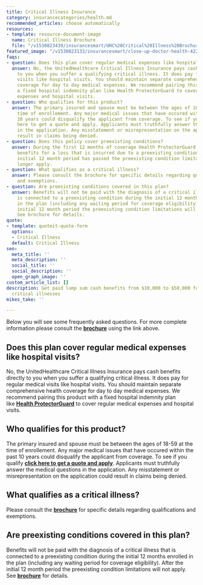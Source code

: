 ```yaml
---
title: Critical Illness Insurance
category: insurancecategories/health.md
recommended_articles: choose automatically
resources:
- template: resource-document-image
  name: Critical Illness Brochure
  file: "/v1530823439/insurancesmart/UHC%20Critical%20Illness%20Brochure%2040198C1-G201608.pdf"
featured_image: "/v1530823133/insurancesmart/close-up-doctor-health-42273%20%281%29.jpg"
faqs:
- question: Does this plan cover regular medical expenses like hospital visits?
  answer: No, the UnitedHealthcare Critical Illness Insurance pays cash benefits directly
    to you when you suffer a qualifying critical illness. It does pay for regular    medical
    visits like hospital visits. You should maintain separate comprehensive health
    coverage for day to day medical expenses. We recommend pairing this product      with
    a fixed hospital indemnity plan like Health ProtectorGuard to cover regular medical
    expenses and hospital visits.
- question: Who qualifies for this product?
  answer: The primary insured and spouse must be between the ages of 18-59 at the
    time of enrollement. Any major medical issues that have occured within the past
    10 years could disqualify the applicant from coverage. To see if you qualify click
    here to get a quote and apply. Applicants must truthfully answer the medical questions
    in the application. Any misstatement or misrepresentation on the application could
    result in claims being denied.
- question: Does this policy cover preexisting conditions?
  answer: During the first 12 months of coverage Health ProtectorGuard will not pay
    benefits for a loss that is incurred due to a preexisting condition. After the
    initial 12 month period has passed the preexisting condition limitation will no
    longer apply.
- question: What qualifies as a critical illness?
  answer: Please consult the brochure for specific details regarding qualifications
    and exemptions.
- question: Are preexisting conditions covered in this plan?
  answer: Benefits will not be paid with the diagnosis of a critical illness that
    is connected to a preexisting condition during the initial 12 months enrolled
    in the plan (including any waiting period for coverage eligibility). After the
    initial 12 month period the preexisting condition limitations will not apply.
    See brochure for details.
quote:
- template: quoteit-quote-form
  options:
  - Critical Illness
  default: Critical Illness
seo:
  meta_title: ''
  meta_description: ''
  social_title: ''
  social_description: ''
  open_graph_image: ''
custom_article_list: []
description: Get paid lump sum cash benefits from $10,000 to $50,000 for qualifying
  critical illnesses
mikes_take: ''

---
```

Below you will see some frequently asked questions. For more complete information please consult the [**brochure**](https://s3.us-east-2.amazonaws.com/insurancesmart/Brochures+and+PDFs/UHC+Critical+Illness+Brochure+40198C1-G201608.pdf) using the link above.

## Does this plan cover regular medical expenses like hospital visits?

No, the UnitedHealthcare Critical Illness Insurance pays cash benefits directly to you when you suffer a qualifying critical illness. It does pay for regular medical visits like hospital visits. You should maintain separate comprehensive health coverage for day to day medical expenses. We recommend pairing this product with a fixed hospital indemnity plan like [**Health ProtectorGuard**](https://www.getinsurancesmart.com/products/health-protector-guard) to cover regular medical expenses and hospital visits.

## Who qualifies for this product?

The primary insured and spouse must be between the ages of 18-59 at the time of enrollement. Any major medical issues that have occured within the past 10 years could disqualify the applicant from coverage. To see if you qualify [**click here to get a quote and apply**](https://www.uhone.com/Quote/GetQuote.ashx?BrokerID=AA3393615&ProductType=Critical%20Illness "Opens in new tab"). Applicants must truthfully answer the medical questions in the application. Any misstatement or misrepresentation on the application could result in claims being denied.

## What qualifies as a critical illness?

Please consult the [**brochure**](https://s3.us-east-2.amazonaws.com/insurancesmart/Brochures+and+PDFs/UHC+Critical+Illness+Brochure+40198C1-G201608.pdf) for specific details regarding qualifications and exemptions.

## Are preexisting conditions covered in this plan?

Benefits will not be paid with the diagnosis of a critical illness that is connected to a preexisting condition during the initial 12 months enrolled in the plan (including any waiting period for coverage eligibility). After the initial 12 month period the preexisting condition limitations will not apply. See [**brochure**](https://s3.us-east-2.amazonaws.com/insurancesmart/Brochures+and+PDFs/UHC+Critical+Illness+Brochure+40198C1-G201608.pdf) for details.